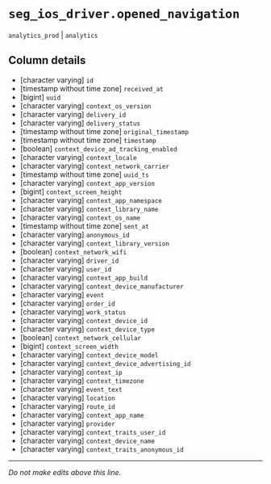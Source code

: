# `seg_ios_driver.opened_navigation`
`analytics_prod` | `analytics`

## Column details
* [character varying] `id`
* [timestamp without time zone] `received_at`
* [bigint]    `uuid`
* [character varying] `context_os_version`
* [character varying] `delivery_id`
* [character varying] `delivery_status`
* [timestamp without time zone] `original_timestamp`
* [timestamp without time zone] `timestamp`
* [boolean]   `context_device_ad_tracking_enabled`
* [character varying] `context_locale`
* [character varying] `context_network_carrier`
* [timestamp without time zone] `uuid_ts`
* [character varying] `context_app_version`
* [bigint]    `context_screen_height`
* [character varying] `context_app_namespace`
* [character varying] `context_library_name`
* [character varying] `context_os_name`
* [timestamp without time zone] `sent_at`
* [character varying] `anonymous_id`
* [character varying] `context_library_version`
* [boolean]   `context_network_wifi`
* [character varying] `driver_id`
* [character varying] `user_id`
* [character varying] `context_app_build`
* [character varying] `context_device_manufacturer`
* [character varying] `event`
* [character varying] `order_id`
* [character varying] `work_status`
* [character varying] `context_device_id`
* [character varying] `context_device_type`
* [boolean]   `context_network_cellular`
* [bigint]    `context_screen_width`
* [character varying] `context_device_model`
* [character varying] `context_device_advertising_id`
* [character varying] `context_ip`
* [character varying] `context_timezone`
* [character varying] `event_text`
* [character varying] `location`
* [character varying] `route_id`
* [character varying] `context_app_name`
* [character varying] `provider`
* [character varying] `context_traits_user_id`
* [character varying] `context_device_name`
* [character varying] `context_traits_anonymous_id`

-------------------------------------------------------------------------------
*Do not make edits above this line.*
